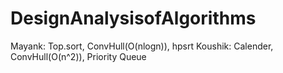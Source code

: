 # DesignAnalysisofAlgorithms

Mayank: Top.sort, ConvHull(O(nlogn)), hpsrt
Koushik: Calender, ConvHull(O(n^2)), Priority Queue
